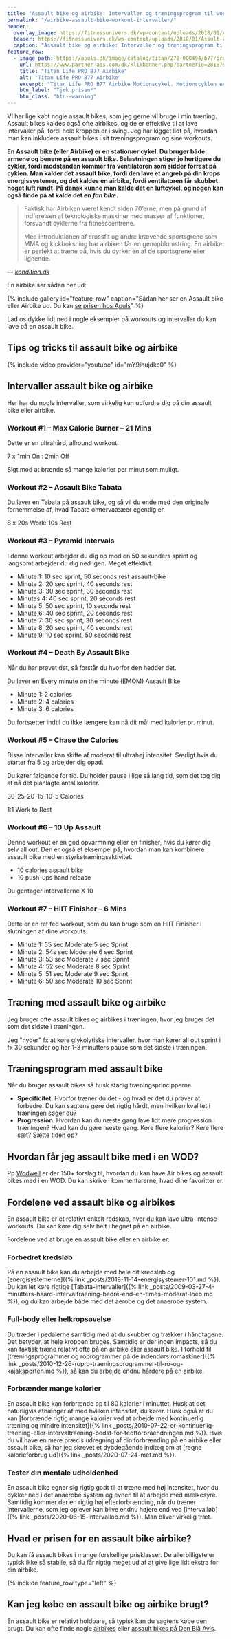 ```yaml
---
title: "Assault bike og airbike: Intervaller og træningsprogram til workouts"
permalink: "/airbike-assault-bike-workout-intervaller/"
header:
  overlay_image: https://fitnessunivers.dk/wp-content/uploads/2018/01/Assult-airbike-test.jpg
  teaser: https://fitnessunivers.dk/wp-content/uploads/2018/01/Assult-airbike-test.jpg
  caption: "Assault bike og airbike: Intervaller og træningsprogram til workouts"
feature_row:
  - image_path: https://apuls.dk/image/catalog/titan/270-000494/b77/pro_b_77_pack_4.jpg
    url: https://www.partner-ads.com/dk/klikbanner.php?partnerid=28187&bannerid=46187&htmlurl=https://apuls.dk/titan-life-pro-b77-airbike-motionscykel
    title: "Titan Life PRO B77 Airbike"
    alt: "Titan Life PRO B77 Airbike"
    excerpt: "Titan Life PRO B77 Airbike Motionscykel. Motionscyklen er en air bike, som giver en utrolig effektiv træning og forbrænding. Motionscyklen har en brugervægt på max 150 kg. Motionscyklen har også som ekstra funktioner justerbar styr, saddel samt stropper på pedalerne."
    btn_label: "Tjek prisen*"
    btn_class: "btn--warning"
---
```


VI har lige købt nogle assault bikes, som jeg gerne vil bruge i min træning. Assault bikes kaldes også ofte airbikes, og de er effektive til at lave intervaller på, fordi hele kroppen er i sving. Jeg har kigget lidt på, hvordan man kan inkludere assault bikes i sit træningsprogram og sine workouts.

**En Assault bike (eller Airbike) er en stationær cykel. Du bruger både armene og benene på en assault bike. Belastningen stiger jo hurtigere du cykler, fordi modstanden kommer fra ventilatoren som sidder forrest på cyklen. Man kalder det assault bike, fordi den lave et angreb på din krops energissystemer, og det kaldes en airbike, fordi ventilatoren får skubbet noget luft rundt. På dansk kunne man kalde det en luftcykel, og nogen kan også finde på at kalde det en _fan bike_.**

> Faktisk har Airbiken været kendt siden 70’erne, men på grund af indførelsen af teknologiske maskiner med masser af funktioner, forsvandt cyklerne fra fitnesscentrene.
>
> Med introduktionen af crossfit og andre krævende sportsgrene som MMA og kickboksning har airbiken får en genopblomstring. En airbike er perfekt at træne på, hvis du dyrker en af de sportsgrene eller lignende.

— <cite>[kondition.dk](https://kondition.dk/airbike-test/)</cite>

En airbike ser sådan her ud:

{% include gallery id="feature_row" caption="Sådan her ser en Assault bike eller Airbike ud. Du kan [se prisen hos Apuls](https://www.partner-ads.com/dk/klikbanner.php?partnerid=28187&bannerid=46187&htmlurl=https://apuls.dk/titan-life-pro-b77-airbike-motionscykel)" %}

Lad os dykke lidt ned i nogle eksempler på workouts og intervaller du kan lave på en assault bike.

## Tips og tricks til assault bike og airbike

{% include video provider="youtube" id="mY9ihujdkc0" %}

## Intervaller assault bike og airbike

Her har du nogle intervaller, som virkelig kan udfordre dig på din assault bike eller airbike.

### Workout #1 – Max Calorie Burner – 21 Mins

Dette er en ultrahård, allround workout.

7 x 1min On : 2min Off

Sigt mod at brænde så mange kalorier per minut som muligt.

### Workout #2 – Assault Bike Tabata

Du laver en Tabata på assault bike, og så vil du ende med den originale fornemmelse af, hvad Tabata omtervaææer egentlig er.

8 x 20s Work: 10s Rest

### Workout #3 – Pyramid Intervals

I denne workout arbejder du dig op mod en 50 sekunders sprint og langsomt arbejder du dig ned igen. Meget effektivt.

- Minute 1: 10 sec sprint, 50 seconds rest assault-bike
- Minute 2: 20 sec sprint, 40 seconds rest
- Minute 3: 30 sec sprint, 30 seconds rest
- Minutes 4: 40 sec sprint, 20 seconds rest
- Minute 5: 50 sec sprint, 10 seconds rest
- Minute 6: 40 sec sprint, 20 seconds rest
- Minute 7: 30 sec sprint, 30 seconds rest
- Minute 8: 20 sec sprint, 40 seconds rest
- Minute 9: 10 sec sprint, 50 seconds rest

### Workout #4 – Death By Assault Bike

Når du har prøvet det, så forstår du hvorfor den hedder det.

Du laver en Every minute on the minute (EMOM) Assault Bike

- Minute 1: 2 calories
- Minute 2: 4 calories
- Minute 3: 6 calories

Du fortsætter indtil du ikke længere kan nå dit mål med kalorier pr. minut.

### Workout #5 – Chase the Calories

Disse intervaller kan skifte af moderat til ultrahøj intensitet. Særligt hvis du starter fra 5 og arbejder dig opad. 

Du kører følgende for tid. Du holder pause i lige så lang tid, som det tog dig at nå det planlagte antal kalorier.

30-25-20-15-10-5 Calories

1:1 Work to Rest

### Workout #6 – 10 Up Assault

Denne workout er en god opvarmning eller en finisher, hvis du kører dig selv all out. Den er også et eksempel på, hvordan man kan kombinere assault bike med en styrketræningsaktivitet.

- 10 calories assault bike
- 10 push-ups hand release

Du gentager intervallerne X 10

### Workout #7 – HIIT Finisher – 6 Mins

Dette er en ret fed workout, som du kan bruge som en HIIT Finisher i slutningen af dine workouts.

- Minute 1: 55 sec Moderate 5 sec Sprint
- Minute 2: 54s sec Moderate 6 sec Sprint
- Minute 3: 53 sec Moderate 7 sec Sprint
- Minute 4: 52 sec Moderate 8 sec Sprint
- Minute 5: 51 sec  Moderate 9 sec Sprint
- Minute 6: 50 sec Moderate 10 sec Sprint

## Træning med assault bike og airbike

Jeg bruger ofte assault bikes og airbikes i træningen, hvor jeg bruger det som det sidste i træningen.

Jeg "nyder" fx at køre glykolytiske intervaller, hvor man kører all out sprint i fx 30 sekunder og har 1-3 minutters pause som det sidste i træningen.

## Træningsprogram med assault bike

Når du bruger assault bikes så husk stadig træningsprincipperne:

- **Specificitet**. Hvorfor træner du det - og hvad er det du prøver at forbedre. Du kan sagtens gøre det rigtig hårdt, men hvilken kvalitet i træningen søger du?
- **Progression**. Hvordan kan du næste gang lave lidt mere progression i træningen? Hvad kan du gøre næste gang. Køre flere kalorier? Køre flere sæt? Sætte tiden op?

## Hvordan får jeg assault bike med i en WOD?

Pp [Wodwell](https://wodwell.com/wods/equipment/air-bike-workouts/?sort=relevant) er der 150+ forslag til, hvordan du kan have Air bikes og assault bikes med i en WOD. Du kan skrive i kommentarerne, hvad dine favoritter er.

## Fordelene ved assault bike og airbikes

En assault bike er et relativt enkelt redskab, hvor du kan lave ultra-intense workouts. Du kan køre dig selv helt i hegnet på en airbike.

Fordelene ved at bruge en assault bike eller en airbike er:

### Forbedret kredsløb

På en assault bike kan du arbejde med hele dit kredsløb og [energisystemerne]({% link _posts/2019-11-14-energisystemer-101.md %}). Du kan let køre rigtige [Tabata-intervaller]({% link _posts/2009-03-27-4-minutters-haard-intervaltraening-bedre-end-en-times-moderat-loeb.md %}), og du kan arbejde både med det aerobe og det anaerobe system.

### Full-body eller helkropsøvelse

Du træder i pedalerne samtidig med at du skubber og trækker i håndtagene. Det betyder, at hele kroppen bruges. Samtidig er der ingen impacts, så du kan faktisk træne relativt ofte på en airbike eller assault bike. I forhold til [træningsprogrammer og roprogrammer på de indendørs romaskiner]({% link _posts/2010-12-26-ropro-traeningsprogrammer-til-ro-og-kajaksporten.md %}), så kan du arbejde endnu hårdere på en airbike.

### Forbrænder mange kalorier

En assault bike kan forbrænde op til 80 kalorier i minuttet. Husk at det naturligvis afhænger af med hvilken intensitet, du kører. Husk også at du kan [forbrænde rigtig mange kalorier ved at arbejde med kontinuerlig træning og mindre intensitet]({% link _posts/2010-07-22-er-kontinuerlig-traening-eller-intervaltraening-bedst-for-fedtforbraendningen.md %}). Hvis du vil have en mere præcis udregning af din forbrænding på en airbike eller assault bike, så har jeg skrevet et dybdegående indlæg om at [regne kalorieforbrug ud]({% link _posts/2020-07-24-met.md %}).

### Tester din mentale udholdenhed

En assault bike egner sig rigtig godt til at træne med høj intensitet, hvor du dykker ned i det anaerobe system og evnen til at arbejde med mælkesyre. Samtidig kommer der en rigtig høj efterforbrænding, når du træner intervallerne, som jeg oplever kan blive endnu højere end ved [intervalløb]({% link _posts/2020-06-15-intervallob.md %}). Man bliver virkelig træt.

## Hvad er prisen for en assault bike airbike?

Du kan få assault bikes i mange forskellige prisklasser. De allerbilligste er typisk ikke så stabile, så du får rigtig meget ud af at give lige lidt ekstra for din airbike.

{% include feature_row type="left" %}

## Kan jeg købe en assault bike og airbike brugt?

En assault bike er relativt holdbare, så typisk kan du sagtens købe den brugt. Du kan ofte finde nogle [airbikes](https://www.dba.dk/soeg/?soeg=airbike) eller [assault bikes på Den Blå Avis](https://www.dba.dk/soeg/?soeg=assault+bike).
